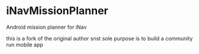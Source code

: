 # iNavMissionPlanner
Android mission planner for iNav

this is a fork of the original author snst
sole purpose is to build a community run mobile app
